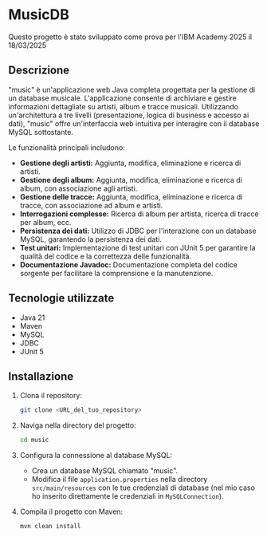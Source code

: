 # MusicDB
Questo progetto è stato sviluppato come prova per l'IBM Academy 2025 il 18/03/2025

## Descrizione
"music" è un'applicazione web Java completa progettata per la gestione di un database musicale. L'applicazione consente di archiviare e gestire informazioni dettagliate su artisti, album e tracce musicali. Utilizzando un'architettura a tre livelli (presentazione, logica di business e accesso ai dati), "music" offre un'interfaccia web intuitiva per interagire con il database MySQL sottostante.

Le funzionalità principali includono:
* **Gestione degli artisti:** Aggiunta, modifica, eliminazione e ricerca di artisti.
* **Gestione degli album:** Aggiunta, modifica, eliminazione e ricerca di album, con associazione agli artisti.
* **Gestione delle tracce:** Aggiunta, modifica, eliminazione e ricerca di tracce, con associazione ad album e artisti.
* **Interrogazioni complesse:** Ricerca di album per artista, ricerca di tracce per album, ecc.
* **Persistenza dei dati:** Utilizzo di JDBC per l'interazione con un database MySQL, garantendo la persistenza dei dati.
* **Test unitari:** Implementazione di test unitari con JUnit 5 per garantire la qualità del codice e la correttezza delle funzionalità.
* **Documentazione Javadoc:** Documentazione completa del codice sorgente per facilitare la comprensione e la manutenzione.

## Tecnologie utilizzate
* Java 21
* Maven
* MySQL
* JDBC
* JUnit 5

## Installazione
1.  Clona il repository:
    ```bash
    git clone <URL_del_tuo_repository>
    ```

2.  Naviga nella directory del progetto:
    ```bash
    cd music
    ```

3.  Configura la connessione al database MySQL:
    * Crea un database MySQL chiamato "music".
    * Modifica il file `application.properties` nella directory `src/main/resources` con le tue credenziali di database (nel mio caso ho inserito direttamente le credenziali in `MySQLConnection`).
  
4.  Compila il progetto con Maven:
    ```bash
    mvn clean install
    ```
